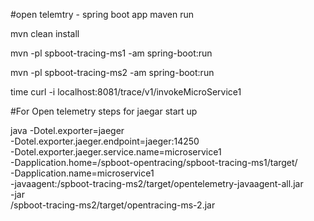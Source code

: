 #open telemtry - spring boot app maven run

mvn clean install

mvn -pl spboot-tracing-ms1 -am spring-boot:run

mvn -pl spboot-tracing-ms2 -am spring-boot:run

time curl -i localhost:8081/trace/v1/invokeMicroService1


#For Open telemetry steps for jaegar start up 

java -Dotel.exporter=jaeger \
         -Dotel.exporter.jaeger.endpoint=jaeger:14250 \
         -Dotel.exporter.jaeger.service.name=microservice1 \
         -Dapplication.home=/spboot-opentracing/spboot-tracing-ms1/target/ \
         -Dapplication.name=microservice1 \
         -javaagent:/spboot-tracing-ms2/target/opentelemetry-javaagent-all.jar \
         -jar \
         /spboot-tracing-ms2/target/opentracing-ms-2.jar

